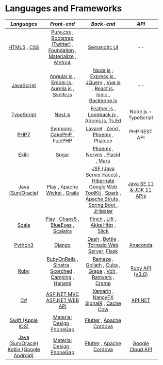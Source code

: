 # Languages and Frameworks


| ***Languages*** | ***Front-end*** | ***Back-end*** | ***API*** |
| :---: | :---: | :---: | :---: |
| <a href="https://www.w3.org/TR/html5/" title="HTML5"> HTML5</a> , <a href="https://www.w3.org/TR/CSS/" title="CSS3"> CSS</a> | <a href="https://purecss.io/"> Pure.css</a> , <a href="https://getbootstrap.com/" title="Bootstrap"> Bootstrap (Twitter)</a> , <br> <a href="https://get.foundation/"> Foundation</a> , <a href="https://materializecss.com/"> Materialize</a> , <a href="https://metroui.org.ua/index.html"> Metro4</a> | <a href="https://semantic-ui.com/"> Semanctic UI</a> | -- |
| <a href="https://developer.mozilla.org/en-US/docs/Web/JavaScript" title="JavaScript"> JavaScript</a> | <a href="https://angular.io/" title="Angular"> Angular.js</a> , <a href="https://emberjs.com/"> Ember.js </a> , <br> <a href="https://aurelia.io/"> Aurelia.js</a> , <a href="https://svelte.dev/"> Svelte.js </a> | <a href="https://nodejs.org/" title="Node.js"> Node.js</a> , <a href="https://developer.mozilla.org/pt-BR/docs/Learn/Server-side/Express_Nodejs/Introduction"> Express.js </a> , <br> </a> <a href="https://jquery.com/" title="jQuery"> JQuery</a> , <a href="https://vuejs.org/"> Vue.js</a> , <a href="https://pt-br.reactjs.org/"> React.js</a>, <br> <a href="https://ionicframework.com/"> Ionic </a> , <a href="https://backbonejs.org/"> Backbone.js </a> | -- |
| <a href="https://www.typescriptlang.org/"> TypeScript</a> | <a href="https://nextjs.org/"> Nest.js</a> | <a href="https://feathersjs.com/"> Feather.js</a> , <a href="https://loopback.io/"> Loopback.js</a> , <a href="https://adonisjs.com/"> Adonis.js</a>, <a href="https://tsed.io/"> Ts.Ed</a> | Node.js + TypeScript |
| <a href="https://php.net/" title="PHP"> PHP7</a> | <a href="https://symfony.com/"> Sympony</a> , <a href="https://cakephp.org/"> CakePHP</a> , <a href="https://fuelphp.com/"> FuelPHP</a> | <a href="https://laravel.com/"> Lavarel</a> , <a href="https://www.zend.com/"> Zend</a> , <a href="https://www.phoenixframework.org/"> Phoenix</a> , <a href="https://phalcon.io/en-us"> Phalcon</a> | PHP REST API |
| <a href="https://elixir-lang.org/"> Exilir</a> | <a href="https://sugar-framework.github.io/"> Sugar</a> | <a href="https://www.phoenixframework.org/"> Phoenix</a> , <a href="https://www.nerves-project.org/"> Nerves</a> , <a href="https://hexdocs.pm/placid/readme.html"> Placid</a> , <a href="https://maru.readme.io/docs"> Maru</a> |
| <a href="https://docs.oracle.com/javase/8/docs/technotes/guides/language/index.html"> Java (Sun/Oracle)</a> | <a href="https://www.playframework.com/"> Play</a> , <a href="https://wicket.apache.org/"> Apache Wicket</a> , <a href="https://grails.org/"> Grails</a> | <a href="https://www.oracle.com/java/technologies/javaserverfaces.html"> JSF (Java Server Faces)</a> , <a href="https://hibernate.org/"> Hibernate</a> <br>  <a href="http://www.gwtproject.org/"> Google Web ToolKit</a> ,  <a href="https://sparkjava.com/"> Spark</a> , <br> <a href="https://struts.apache.org/"> Apache Struts</a> , <a href="https://spring.io/projects/spring-boot"> Spring Boot </a> , <a href="https://www.jhipster.tech/"> JHipster</a>  | <a href="https://docs.oracle.com/en/java/javase/11/docs/api/index.html"> Java SE 11 & JDK 11 APIs</a>
| <a href="https://www.scala-lang.org/"> Scala</a> | <a href="https://www.playframework.com/"> Play</a> , <a href="https://github.com/tiagorlampert/CHAOS"> Chaos5</a> , <a href="https://github.com/jdegoes/blueeyes"> BlueEyes</a> , <a href="https://scalatra.org/"> Scalatra</a> | <a href="https://finagle.github.io/finch/"> Finch</a> , <a href="https://liftweb.net/"> Lift</a> , <a href="https://doc.akka.io/docs/akka-http/current/index.html"> Akka Http</a> , <a href="https://scala-slick.org/"> Slick </a> |
| <a href="https://docs.python.org/3/"> Python3</a> | <a href="https://www.djangoproject.com/"> Django</a> | <a href="https://dash.plotly.com/introduction"> Dash</a> , <a href="https://bottlepy.org/docs/dev/"> Bottle</a> , <a href="https://www.tornadoweb.org/en/stable/"> Tornado Web Server</a>, <a href="https://flask.palletsprojects.com/en/2.0.x/"> Flask</a> | <a href="https://docs.anaconda.com/"> Anaconda</a> |
| <a href="https://www.ruby-lang.org/pt/"> Ruby</a> | <a href="https://rubyonrails.org/"> RubyOnRails</a> , <a href="http://sinatrarb.com/"> Sinatra</a> , <a href="https://scorchedrb.com/"> Scorched</a> , <br> <a href="https://github.com/camping/camping"> Camping</a> , <a href="https://hanamirb.org/"> Hanami</a> | <a href="http://ramaze.net/"> Ramaze</a> , <a href="https://github.com/postrank-labs/goliath"> Goliath</a> , <a href="https://github.com/soveran/cuba"> Cuba</a> , <br> <a href="https://github.com/ruby-grape/grape"> Grape</a> , <a href="https://github.com/voltrb/volt"> Volt</a> , <a href="https://github.com/sandelius/ramverk"> Ramverk</a> , <a href="https://github.com/lifo/cramp"> Cramp</a> | <a href="https://rubyapi.org/"> Ruby API (v3.0)</a> |
| <a href="https://docs.microsoft.com/pt-br/dotnet/csharp/"> C#</a> | <a href="http://www.asp.net/mvc"> ASP.NET MVC</a>  <br>  <a href="http://www.asp.net/web-api"> ASP.NET WEB API</a> |  <a href="https://dotnet.microsoft.com/apps/xamarin"> Xamarin</a> , <a href="http://nancyfx.org/"> NancyFX</a> <br> <a href="http://www.asp.net/signalr"> SignaIR</a> , <a href="https://github.com/aliostad/CacheCow"> Cache Cow</a> | <a href="https://docs.microsoft.com/pt-br/dotnet/api/"> API.NET</a> |
| <a href="https://www.apple.com/swift/"> Swift (Apple IOS)</a> |  <a href="https://material.io/design"> Material Design</a> , <a href="https://blog.phonegap.com/update-for-customers-using-phonegap-and-phonegap-build-cc701c77502c"> PhoneGap</a> | <a href="https://flutter.dev/"> Flutter</a> , <a href="https://cordova.apache.org/"> Apache Cordova</a> |
| <a href="https://docs.oracle.com/javase/8/docs/technotes/guides/language/index.html"> Java (Sun/Oracle)</a> <br> <a href="https://developer.android.com/kotlin"> Kotlin (Google Android)</a> |  <a href="https://material.io/design"> Material Design</a> , <a href="https://blog.phonegap.com/update-for-customers-using-phonegap-and-phonegap-build-cc701c77502c"> PhoneGap</a> | <a href="https://flutter.dev/"> Flutter</a> , <a href="https://cordova.apache.org/"> Apache Cordova</a> | <a href="https://console.cloud.google.com/apis/"> Google Cloud API</a> |

